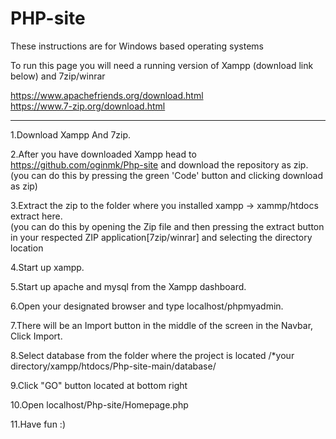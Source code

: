 # PHP-site

These instructions are for Windows based operating systems


To run this page you will need a running version of Xampp (download link below)
and 7zip/winrar


https://www.apachefriends.org/download.html <br>
https://www.7-zip.org/download.html



-----------
1.Download Xampp And 7zip. <br>

2.After you have downloaded Xampp head to https://github.com/oginmk/Php-site  and download the repository as zip.
<br>(you can do this by pressing the green 'Code' button  and clicking download as zip)

3.Extract the zip to the folder where you installed xampp -> xammp/htdocs extract here. <br>
(you can do this by opening the Zip file and then pressing the extract button in your respected ZIP application[7zip/winrar] and selecting the directory location

4.Start up xampp.

5.Start up apache and mysql from the Xampp dashboard.

6.Open your designated browser and type localhost/phpmyadmin.

7.There will be an Import button in the middle of the screen in the Navbar, Click Import.

8.Select database from the folder where the project is located  /*your directory/xampp/htdocs/Php-site-main/database/

9.Click "GO" button located at bottom right

10.Open localhost/Php-site/Homepage.php

11.Have fun :)



